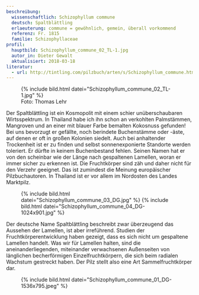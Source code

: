 ```yaml
---
beschreibung:
  wissenschaftlich: Schizophyllum commune
  deutsch: Spaltblättling
  erlaeuterung: commune = gewöhnlich, gemein, überall vorkommend
  referenz: Fr. 1815
  familie: Schizophyllaceae
profil:
  hauptbild: Schizophyllum_commune_02_TL-1.jpg
  autor_in: Dieter Gewalt
  aktualisiert: 2018-03-18
literatur:
  - url: http://tintling.com/pilzbuch/arten/s/Schizophyllum_commune.html
---
```


<figure>
  {% include bild.html datei="Schizophyllum_commune_02_TL-1.jpg" %}
  <figcaption>Foto: Thomas Lehr</figcaption>
</figure>

Der Spaltblättling ist ein Kosmopolit mit einem schier unüberschaubaren Wirtsspektrum. In Thailand habe ich ihn schon an verkohlten Palmstämmen, Mangroven und an einer mit blauer Farbe bemalten Kokosnuss gefunden! Bei uns bevorzugt er gefällte, noch berindete Buchenstämme oder -äste, auf denen er oft in großen Kolonien siedelt. Auch bei anhaltender Trockenheit ist er zu finden und selbst sonnenexponierte Standorte werden toleriert. Er dürfte in keinem Buchenbestand fehlen. Seinen Namen hat er von den scheinbar wie der Länge nach gespaltenen Lamellen, woran er immer sicher zu erkennen ist. Die Fruchtkörper sind zäh und daher nicht für den Verzehr geeignet. Das ist zumindest die Meinung europäischer Pilzbuchautoren. In Thailand ist er vor allem im Nordosten des Landes Marktpilz.

<figure>
  {% include bild.html datei="Schizophyllum_commune_03_DG.jpg" %}
  {% include bild.html datei="Schizophyllum_commune_04_DG-1024x901.jpg" %}
</figure>

Der deutsche Name Spaltblättling beschreibt zwar überzeugend das Aussehen der Lamellen, ist aber irreführend. Studien der Fruchtkörperentwicklung haben gezeigt, dass es sich nicht um gespaltene Lamellen handelt. Was wir für Lamellen halten, sind die aneinanderliegenden, miteinander verwachsenen Außenseiten von länglichen becherförmigen Einzelfruchtkörpern, die sich beim radialen Wachstum gestreckt haben. Der Pilz stellt also eine Art Sammelfruchtkörper dar.

<figure>
  {% include bild.html datei="Schizophyllum_commune_01_DG-1536x795.jpeg" %}
</figure>

